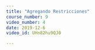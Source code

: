 ```yaml
---
title: "Agregando Restricciones"
course_number: 9
video_number: 4
date: 2019-12-6
video_id: UHn82hu9QJ0

---
```

